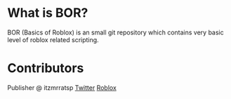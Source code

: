 # What is BOR?
BOR (Basics of Roblox) is an small git repository which contains very basic level of roblox related scripting.

# Contributors
Publisher @ itzmrratsp [Twitter](https://x.com/ItzMrRatsP) [Roblox](roblox.com/users/2536605621/profile)